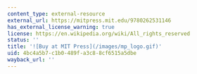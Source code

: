 ```yaml
---
content_type: external-resource
external_url: https://mitpress.mit.edu/9780262531146
has_external_license_warning: true
license: https://en.wikipedia.org/wiki/All_rights_reserved
status: ''
title: '![Buy at MIT Press](/images/mp_logo.gif)'
uid: 4bc4a5b7-c1b0-489f-a3c8-8cf6515a5dbe
wayback_url: ''
---
```

